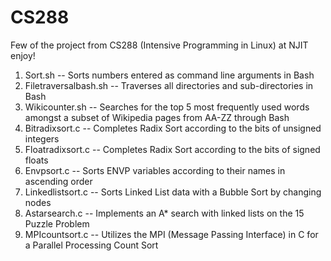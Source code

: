 # CS288
Few of the project from CS288 (Intensive Programming in Linux) at NJIT 
enjoy!

1) Sort.sh -- Sorts numbers entered as command line arguments in Bash
2) Filetraversalbash.sh -- Traverses all directories and sub-directories in Bash
3) Wikicounter.sh -- Searches for the top 5 most frequently used words amongst a subset of Wikipedia pages from AA-ZZ through Bash
4) Bitradixsort.c -- Completes Radix Sort according to the bits of unsigned integers
5) Floatradixsort.c --  Completes Radix Sort according to the bits of signed floats
6) Envpsort.c -- Sorts ENVP variables according to their names in ascending order
7) Linkedlistsort.c -- Sorts Linked List data with a Bubble Sort by changing nodes
8) Astarsearch.c -- Implements an A* search with linked lists on the 15 Puzzle Problem
9) MPIcountsort.c -- Utilizes the MPI (Message Passing Interface) in C for a Parallel Processing Count Sort

